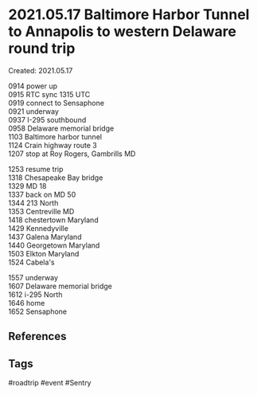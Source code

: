 # 2021.05.17 Baltimore Harbor Tunnel to Annapolis to western Delaware round trip
Created: 2021.05.17

0914 power up  
0915 RTC sync 1315 UTC  
0919 connect to Sensaphone  
0921 underway  
0937 I-295 southbound  
0958 Delaware memorial bridge  
1103 Baltimore harbor tunnel  
1124 Crain highway route 3  
1207 stop at Roy Rogers, Gambrills MD  
  
1253 resume trip  
1318 Chesapeake Bay bridge  
1329 MD 18  
1337 back on MD 50  
1344 213 North  
1353 Centreville MD  
1418 chestertown Maryland  
1429 Kennedyville  
1437 Galena Maryland  
1440 Georgetown Maryland  
1503 Elkton Maryland  
1524 Cabela's  
  
1557 underway  
1607 Delaware memorial bridge  
1612 i-295 North  
1646 home  
1652 Sensaphone

## References

## Tags
#roadtrip #event #Sentry